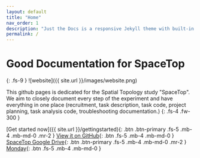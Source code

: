 ```yaml
---
layout: default
title: "Home"
nav_order: 1
description: "Just the Docs is a responsive Jekyll theme with built-in search that is easily customizable and hosted on GitHub Pages."
permalink: /
---
```


# Good Documentation for SpaceTop
{: .fs-9 }
![website]({{ site.url }}/images/website.png)

This github pages is dedicated for the Spatial Topology study "SpaceTop". We aim to closely document every step of the experiment and have everything in one place (recruitment, task description, task code, project planning, task analysis code, troubleshooting documentation.)
{: .fs-4 .fw-300 }

[Get started now]({{ site.url }}/gettingstarted){: .btn .btn-primary .fs-5 .mb-4 .mb-md-0 .mr-2 } [View it on GitHub](https://github.com/spatialtopology){: .btn .fs-5 .mb-4 .mb-md-0 } [SpaceTop Google Drive](https://drive.google.com/open?id=1hC8EEWQ5k54oWWkbssdCWg6--vCz4009){: .btn .btn-primary .fs-5 .mb-4 .mb-md-0 .mr-2 }  [Monday](https://canlab.monday.com/boards/110889235?finish_wizard=true){: .btn .fs-5 .mb-4 .mb-md-0 }
